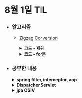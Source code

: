 # 8월 1일 TIL

* ### 알고리즘
    * [Zigzag Conversion](https://leetcode.com/problems/zigzag-conversion/description/)
      <details>
        <summary><strong>코드 - 재귀</strong></summary>

      ```java

          import java.util.*;

          class Solution {
              public String convert(String s, int numRows) {
                  List<Character>[] zigzag = new ArrayList[numRows];
                  if(numRows == 1)return s;

                  for(int i=0 ; i<numRows ; i++)zigzag[i] = new ArrayList<>();

                  dfs(zigzag, s, 0, 0, true);

                  StringBuilder answer = new StringBuilder();
                  for(int i=0 ; i<numRows ; i++){
                      for(char ch : zigzag[i])
                          answer.append(ch);
                  }

                  return answer.toString();
              }

              private void dfs(List<Character>[] zigzag, String s, int row, int index, boolean down){
                  if(index == s.length())return;

                  if(down){
                      zigzag[row].add(s.charAt(index));

                      if(row == zigzag.length - 1){
                          dfs(zigzag, s, row - 1, index + 1, false);
                      }
                      else{
                          dfs(zigzag, s, row + 1, index + 1, true);
                      }

                      return;
                  }

                  zigzag[row].add(s.charAt(index));

                  if(row == 0){
                      dfs(zigzag, s, row + 1, index + 1, true);
                  }
                  else{
                      dfs(zigzag, s, row - 1, index + 1, false);
                  }
                  
              }
          }
          

      ```

      </details>

      <details>
        <summary><strong>코드 - for문</strong></summary>

      ```java

          import java.util.*;

          class Solution {
            public String convert(String s, int numRows) {
                List<Character>[] zigzag = new ArrayList[numRows];
                for(int i=0 ; i<numRows ; i++)zigzag[i] = new ArrayList<>();

                if(numRows == 1)return s;

                int row = 0, down = 1;
                for(char ch : s.toCharArray()){
                    zigzag[row].add(ch);

                    if(row == 0){
                        down = 1;
                    }
                    else if(row == numRows - 1){
                        down = -1;
                    }

                    row += down;
                }

                StringBuilder answer = new StringBuilder();
                for(int i=0 ; i<numRows ; i++){
                    for(char ch : zigzag[i])
                        answer.append(ch);
                }

                return answer.toString();
            }
          }
          

      ```

      </details>

 * ### 공부한 내용
    <details>
    <summary><strong>spring filter, interceptor, aop</strong></summary>
    1. <strong>Filter</strong>
    
    * Filter는 J2EE 표준 스펙 기능으로 <a href='#ex1'>Dispatcher Servlet</a>에 요청이 전달되기 전/후에 url 패턴에 맞는 모든 요청에 대해 부가작업을 처리해주는 기능을 제공한다.
      * <strong>filter의 메소드</strong>
        1. <strong>init</strong>: 필터 객체를 초기화하고 서비스에 추가하기 위한 메소드이다. 웹 컨테이너가 1번만 호출하고, 이후에는 doFilter()로 처리한다.
        2. <strong>doFilter</strong>: url-pattern에 맞는 모든 요청을 Dispatcher Servlet에 전달 되기 전에 웹 컨테이너에 의해서 실행되는 메소드이다. FilterChain의 doFilter를 통해 필터를 연쇄적으로 실행시킨다.
        3. <strong>destroy</strong>: 필터 객체를 제거하고 사용하는 자원을 반환하기 위한 메소드이다. 웹 컨테이너가 1회 호출하면 필터 객체가 종료되어 이후에는 doFilter에 의해 처리되지 않는다.
      * <strong>사용 용도</strong>
        스프링과 무관하게 전역적으로 처리해야 하는 작업들을 처리
        1. 공통된 보안 및 인증/인가 관련 작업
        2. 모든 요청에 대한 로깅 또는 검사
        3. 이미지/데이터 압축 및 문자열 인코딩
        4. Spring과 분리되어야 하는 기능
        
    1. <strong>Interceptor</strong>
    
      * Interceptor는 filter와 달리 J2EE 표준 스펙이 아니라 스프링이 제공하는 기능이다. Dispatcher Servlet이 컨트롤러를 호출하기 전과 후에 부가적인 기능을 수행한다. 웹 컨테이너에서 동작하지 않고 스프링 컨텍스트에서 동작한다.
      * <strong>interceptor 메소드</strong>
         1. <strong>preHandle</strong>: 컨트롤러가 호출되기 전에 호출이 되며 전처리 작업이나 요청 정보를 가공하거나 추가하는 기능을 수행한다.
         2. <strong>postHandle</strong>: 컨트롤러가 호출된 후 view 렌더링 전에 작동한다.
         3. <strong>afterCompletion</strong>: 모든 view에서 최종 결과를 생성하는 일을 포함해 모든 작업이 완료된 후(view 렌더링 후)에 실행해서 요청 처리중에 사용한 자원을 반환할 때 사용한다.
      * <strong>사용 용도</strong>
        Interceptor는 클라이언트의 요청과 관련되서 전역적으로 처리해야 하는 작업들을 수행한다.

        1. 세부적인 보안 및 인증/인가 공통 작업
        2. API 호출에 대한 로깅 또는 검사
        3. 컨트롤러로 넘겨주는 정보의 가공
        
    2. <strong>AOP</strong>
    
      * OOP를 보완하기 위해 나온 개념으로 관점 지향 프로그래밍으로 핵심 기능과 부가 기능(로깅, 트랜잭션 등)으로 구분해 공통된 로직이나 기능을 하나의 단위로 묶어서 모듈화한다.

      * **용어 정리**
        1. **Target**: 핵심 기능을 담고 있는 모듈로 부가 기능을 부여할 대상
        2. **Advice**: Target에 제공할 부가 기능을 담고 있는 모듈
        3. **Join Point**: Advice가 적용될 수 있는 위치
        4. **Pointcut**: Advice를 적용할 Target의 메소드를 선별하는 정규표현식
        5. **Aspect**: AOP의 기본 모듈로 Advice + Poincut
        6. **Advisor**: Spring AOP에서만 사용되는 용어로 Advice + Pointcut
     
      * **Filter, Interceptor와의 차이**
        1. AOP는 컨트롤러 처리 전후로 비즈니스 로직을 처리할 때 사용
        2. Filter, Interceptro는 주소로 대상을 구분하고, AOP는 주소, 파라미터, 어노테이션 등 다양한 방법으로 대상 지정 가능


    </details>

    <details>
    <summary><strong id='ex1'>Dispatcher Servlet</strong></summary>
    Dispatcher Servlet은 가장 앞단에서 HTTP 프로토콜로 들어오는 모든 요청을 먼저 받아서 적합한 컨트롤러에 위임해주는 프론트 컨트롤러이다.

    > **프론트 컨트롤러**: 서블릿 컨테이너의 가장 앞에서 서버로 들어오는 모든 요청을 받아서 처리해주는 컨트롤러이다.


    </details>

    <details>
    <summary><strong>jpa OSIV</strong></summary>
    OSIV는 Open Session In View의 약자로 말 그대로 session(영속성 컨텍스트)를 View까지 열여두는 기능이다. 이것을 통해서 View에서도 지연로딩과 같은 영속성 컨텍스트의 기능을 사용할 수 있다.

    * **장점**: 뷰 템플릿이나 컨트롤러에서도 지연 로딩이 가능하다. 따라서, 개발이 쉽고 유지 보수가 용이하다.
    * **단점**: DB 커넥션을 오래 사용하기 때문에 실시간 트래픽이 많은 서비스라면 커넥션이 부족해지는 상황이 발생할 수 있다.
    </details>